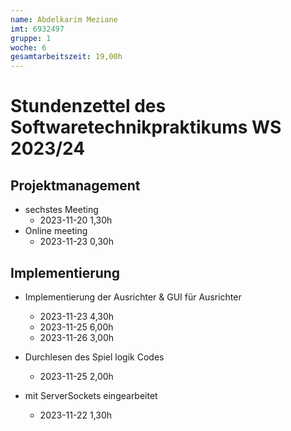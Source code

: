 ```yaml
---
name: Abdelkarim Meziane
imt: 6932497
gruppe: 1
woche: 6
gesamtarbeitszeit: 19,00h
---
```


<!--
Jeder Eintrag stellt eine gesonderte Tätigkeit dar und ist als (Listen-)Stichpunkt unter der korrekten Kategorie einzuordnen.
Dieser ist mit dem Datum (im ISO Format) und der Dauer (in Stunden und Minuten) zu versehen (als sub-Listenstichpunkt).
Sollte sich die Arbeit an diesem Eintrag über mehrere Tage erstrecken, so können mehrere Unterpunkte genutzt werden.
Zum Beispiel:

## Dokumentation
- Vorbereitung des Testdokuments
  - 2022-10-12 2,00h
  - 2022-10-13 0,15h

Die Summe aller Stunden wird oben unter `gesamtarbeitszeit` im selben Format eingetragen (also z.B. 14,45h).

Die Datei wird wie folgt benannt: `stundenzettel_<woche (mit führender 0, falls einstellig>_<IMT Kürzel>.md`,
also zum Beispiel: `stundenzettel_01_maxm.md` oder `stundenzettel_10_maxm.md`.
-->

# Stundenzettel des Softwaretechnikpraktikums WS 2023/24

## Projektmanagement
- sechstes Meeting
    - 2023-11-20 1,30h
- Online meeting
    - 2023-11-23 0,30h   

## Implementierung

- Implementierung der Ausrichter & GUI für Ausrichter
    - 2023-11-23 4,30h
    - 2023-11-25 6,00h
    - 2023-11-26 3,00h


- Durchlesen des Spiel logik Codes
    - 2023-11-25 2,00h


- mit ServerSockets eingearbeitet
    - 2023-11-22 1,30h